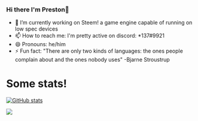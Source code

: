 ### Hi there I'm Preston👋 

<!-- - 🌱 I’m currently learning ... 
- 👯 I’m looking to collaborate on ...
- 🤔 I’m looking for help with ...
- 💬 Ask me about ...
- -->
- 🔭 I’m currently working on Steem! a game engine capable of running on low spec devices 
- 📫 How to reach me: I'm pretty active on discord: *137#9921
- 😄 Pronouns: he/him
- ⚡ Fun fact: "There are only two kinds of languages: the ones people complain about and the ones nobody uses" -Bjarne Stroustrup

# Some stats!
[![GitHub stats](https://github-readme-stats.vercel.app/api?username=prestonf136)](https://github.com/anuraghazra/github-readme-stats)

<a href="https://github.com/anuraghazra/github-readme-stats">
  <img align="center" src="https://github-readme-stats.vercel.app/api/top-langs/?username=prestonf136" />
</a>
